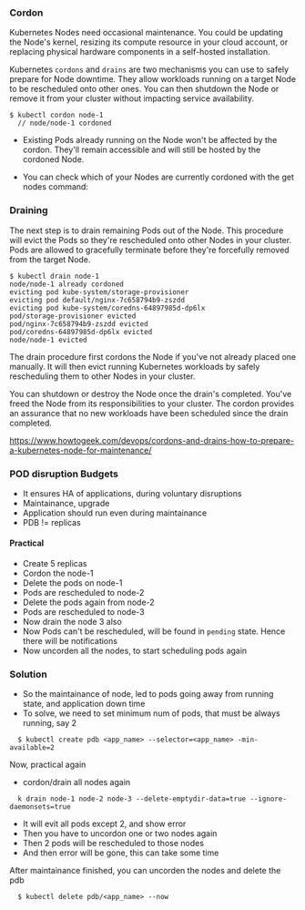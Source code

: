 ### Cordon

Kubernetes Nodes need occasional maintenance. You could be updating the Node's kernel, resizing its compute resource in your cloud account, or replacing physical hardware components in a self-hosted installation.

Kubernetes `cordons` and `drains` are two mechanisms you can use to safely prepare for Node downtime. They allow workloads running on a target Node to be rescheduled onto other ones. You can then shutdown the Node or remove it from your cluster without impacting service availability.

```
$ kubectl cordon node-1
  // node/node-1 cordoned
```


* Existing Pods already running on the Node won't be affected by the cordon. They'll remain accessible and will still be hosted by the cordoned Node.

* You can check which of your Nodes are currently cordoned with the get nodes command:


### Draining

The next step is to drain remaining Pods out of the Node. This procedure will evict the Pods so they're rescheduled onto other Nodes in your cluster. Pods are allowed to gracefully terminate before they're forcefully removed from the target Node.


```
$ kubectl drain node-1
node/node-1 already cordoned
evicting pod kube-system/storage-provisioner
evicting pod default/nginx-7c658794b9-zszdd
evicting pod kube-system/coredns-64897985d-dp6lx
pod/storage-provisioner evicted
pod/nginx-7c658794b9-zszdd evicted
pod/coredns-64897985d-dp6lx evicted
node/node-1 evicted
```


The drain procedure first cordons the Node if you've not already placed one manually. It will then evict running Kubernetes workloads by safely rescheduling them to other Nodes in your cluster.

You can shutdown or destroy the Node once the drain's completed. You've freed the Node from its responsibilities to your cluster. The cordon provides an assurance that no new workloads have been scheduled since the drain completed.

https://www.howtogeek.com/devops/cordons-and-drains-how-to-prepare-a-kubernetes-node-for-maintenance/

### POD disruption Budgets

* It ensures HA of applications, during voluntary disruptions
* Maintainance, upgrade
* Application should run even during maintainance
* PDB != replicas

#### Practical
* Create 5 replicas
* Cordon the node-1
* Delete the pods on node-1
* Pods are rescheduled to node-2
* Delete the pods again from node-2
* Pods are rescheduled to node-3
* Now drain the node 3 also
* Now Pods can't be rescheduled, will be found in `pending` state. 
Hence there will be notifications
* Now uncorden all the nodes, to start scheduling pods again


### Solution

* So the maintainance of node, led to pods going away from running state, and application down time
* To solve, we need to set minimum num of pods, that must be always running, say 2

```
  $ kubectl create pdb <app_name> --selector=<app_name> -min-available=2
```

Now, practical again
* cordon/drain all nodes again
```
  k drain node-1 node-2 node-3 --delete-emptydir-data=true --ignore-daemonsets=true
```
* It will evit all pods except 2, and show error
* Then you have to uncordon one or two nodes again
* Then 2 pods will be rescheduled to those nodes
* And then error will be gone, this can take some time

After maintainance finished, you can uncorden the nodes and delete the pdb

```
  $ kubectl delete pdb/<app_name> --now
```